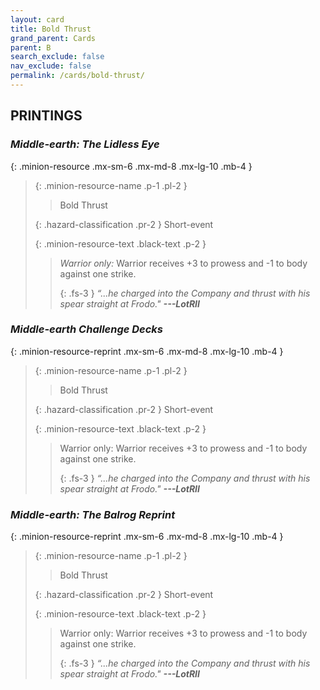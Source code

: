 ```yaml
---
layout: card
title: Bold Thrust
grand_parent: Cards
parent: B
search_exclude: false
nav_exclude: false
permalink: /cards/bold-thrust/
---
```


## PRINTINGS


### _Middle-earth: The Lidless Eye_

{: .minion-resource .mx-sm-6 .mx-md-8 .mx-lg-10 .mb-4 }
> {: .minion-resource-name .p-1 .pl-2 }
> > <div class="hazard-mp"></div>
> > <div class="card-name">Bold Thrust</div>
>
> {: .hazard-classification .pr-2 }
> Short-event
>
> {: .minion-resource-text .black-text .p-2 }
> > _Warrior only:_ Warrior receives +3 to prowess and -1 to body against one strike.   
> > 
> > {: .fs-3 } 
> > _“...he charged into the Company and thrust with his spear straight at Frodo."_ ***---&#65279;LotRII*** 
> 

### _Middle-earth Challenge Decks_

{: .minion-resource-reprint .mx-sm-6 .mx-md-8 .mx-lg-10 .mb-4 }
> {: .minion-resource-name .p-1 .pl-2 }
> > <div class="hazard-mp"></div>
> > <div class="card-name">Bold Thrust</div>
>
> {: .hazard-classification .pr-2 }
> Short-event
>
> {: .minion-resource-text .black-text .p-2 }
> > Warrior only: Warrior receives +3 to prowess and -1 to body against one strike.   
> > 
> > {: .fs-3 } 
> > _“...he charged into the Company and thrust with his spear straight at Frodo."_ ***---&#65279;LotRII*** 
> 

### _Middle-earth: The Balrog Reprint_

{: .minion-resource-reprint .mx-sm-6 .mx-md-8 .mx-lg-10 .mb-4 }
> {: .minion-resource-name .p-1 .pl-2 }
> > <div class="hazard-mp"></div>
> > <div class="card-name">Bold Thrust</div>
>
> {: .hazard-classification .pr-2 }
> Short-event
>
> {: .minion-resource-text .black-text .p-2 }
> > Warrior only: Warrior receives +3 to prowess and -1 to body against one strike.   
> > 
> > {: .fs-3 } 
> > _“...he charged into the Company and thrust with his spear straight at Frodo."_ ***---&#65279;LotRII*** 
> 
